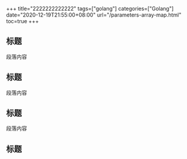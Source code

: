 +++
title="2222222222222"
tags=["golang"]
categories=["Golang"]
date="2020-12-19T21:55:00+08:00"
url="/parameters-array-map.html"
toc=true
+++

## 标题

段落内容

## 标题

段落内容

## 标题

段落内容

## 标题
